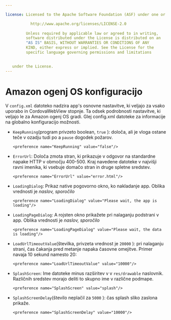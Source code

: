 ```yaml
---

license: Licensed to the Apache Software Foundation (ASF) under one or more contributor license agreements. See the NOTICE file distributed with this work for additional information regarding copyright ownership. The ASF licenses this file to you under the Apache License, Version 2.0 (the "License"); you may not use this file except in compliance with the License. You may obtain a copy of the License at

           http://www.apache.org/licenses/LICENSE-2.0
    
         Unless required by applicable law or agreed to in writing,
         software distributed under the License is distributed on an
         "AS IS" BASIS, WITHOUT WARRANTIES OR CONDITIONS OF ANY
         KIND, either express or implied. See the License for the
         specific language governing permissions and limitations
    

   under the License.
---
```


# Amazon ogenj OS konfiguracijo

V `config.xml` datoteko nadzira app's osnovne nastavitve, ki veljajo za vsako uporabo in CordovaWebView stopnje. Ta odsek podrobnosti nastavitve, ki veljajo le za Amazon ogenj OS gradi. Glej config.xml datoteke za informacije na globalno konfiguracijo možnosti.

*   `KeepRunning`(program privzeto boolean, `true` ): določa, ali je vloga ostane teče v ozadju tudi po a `pause` dogodek požarov.
    
        <preference name="KeepRunning" value="false"/>
        

*   `ErrorUrl`: Določa zmota stran, ki prikazuje v odgovor na standardne napake HTTP v območju 400-500. Kraj navedene datoteke v najvišji ravni imenika, ki vsebuje domačo stran in druge spletne sredstev.
    
        <preference name="ErrorUrl" value="error.html"/>
        

*   `LoadingDialog`: Prikaz native pogovorno okno, ko nakladanje app. Oblika vrednosti je *naslov, sporočilo*
    
        <preference name="LoadingDialog" value="Please wait, the app is loading"/>
        

*   `LoadingPageDialog`: A rojsten okno prikažete pri nalaganju podstrani v app. Oblika vrednosti je *naslov, sporočilo*
    
        <preference name="LoadingPageDialog" value="Please wait, the data is loading"/>
        

*   `LoadUrlTimeoutValue`(številka, privzeta vrednost je `20000` ): pri nalaganju strani, čas čakanja pred metanje napaka časovne omejitve. Primer navaja 10 sekund namesto 20:
    
        <preference name="LoadUrlTimeoutValue" value="10000"/>
        

*   `SplashScreen`: Ime datoteke minus razširitev v v `res/drawable` naslovnik. Različnih sredstev morajo deliti to skupno ime v različne podmape.
    
        <preference name="SplashScreen" value="splash"/>
        

*   `SplashScreenDelay`(število neplačil za `5000` ): čas splash sliko zaslona prikaže.
    
        <preference name="SplashScreenDelay" value="10000"/>
